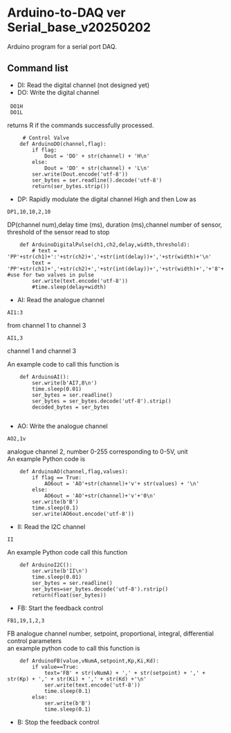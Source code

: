 # Arduino-to-DAQ ver Serial_base_v20250202<br/>

Arduino program for a serial port DAQ.  <br/>
## Command list<br/>
- DI: Read the digital channel (not designed yet)<br/>
- DO: Write the digital channel<br/>
```
 DO1H　　
 DO1L
```
 returns R if the commands successfully processed.<br/>

```
     # Control Valve    
    def ArduinoDO(channel,flag):
        if flag:
            Dout = 'DO' + str(channel) + 'H\n'   
        else:
            Dout = 'DO' + str(channel) + 'L\n'
        ser.write(Dout.encode('utf-8'))
        ser_bytes = ser.readline().decode('utf-8')
        return(ser_bytes.strip())

```
        
- DP: Rapidly modulate the digital channel High and then Low as<br/>
```
DP1,10,10,2,10
```
DP(channel num),delay time (ms), duration (ms),channel number of sensor, threshold of the sensor read to stop<br/>


```
    def ArduinoDigitalPulse(ch1,ch2,delay,width,threshold):
        # text = 'PP'+str(ch1)+':'+str(ch2)+','+str(int(delay))+','+str(width)+'\n'
        text = 'PP'+str(ch1)+','+str(ch2)+','+str(int(delay))+','+str(width)+','+'8'+','+str(int(threshold))+'\n' #use for two valves in pulse
        ser.write(text.encode('utf-8'))
        #time.sleep(delay+width)
```

- AI: Read the analogue channel<br/>
```
AI1:3
```
from channel 1 to channel 3<br/>
```
AI1,3
```
channel 1 and channel 3<br/>

An example code to call this function is

```
    def ArduinoAI():
        ser.write(b'AI7,8\n')
        time.sleep(0.01)
        ser_bytes = ser.readline()
        ser_bytes = ser_bytes.decode('utf-8').strip()
        decoded_bytes = ser_bytes
 
```       
- AO: Write the analogue channel<br/>
```
AO2,1v
```
analogue channel 2, number 0-255 corresponding to 0-5V, unit<br/>
An example Python code is 
```
    def ArduinoAO(channel,flag,values):
        if flag == True:
            AO6out = 'AO'+str(channel)+'v'+ str(values) + '\n'
        else:
            AO6out = 'AO'+str(channel)+'v'+'0\n'
        ser.write(b'B')
        time.sleep(0.1)
        ser.write(AO6out.encode('utf-8'))

```
- II: Read the I2C channel<br/>
```
II
```
An example Python code call this function

```
    def ArduinoI2C():
        ser.write(b'II\n')
        time.sleep(0.01)
        ser_bytes = ser.readline()
        ser_bytes=ser_bytes.decode('utf-8').rstrip()
        return(float(ser_bytes))

```
- FB: Start the feedback control<br/>
```
FB1,19,1,2,3
```
FB analogue channel number, setpoint, proportional, integral, differential control parameters<br/>
an example python code to call this function is
```
    def ArduinoFB(value,vNumA,setpoint,Kp,Ki,Kd):
        if value==True:
            text='FB' + str(vNumA) + ',' + str(setpoint) + ',' + str(Kp) + ',' + str(Ki) + ',' + str(Kd) +'\n'
            ser.write(text.encode('utf-8'))
            time.sleep(0.1)
        else:
            ser.write(b'B')
            time.sleep(0.1)         
```
- B: Stop the feedback control<br/>

